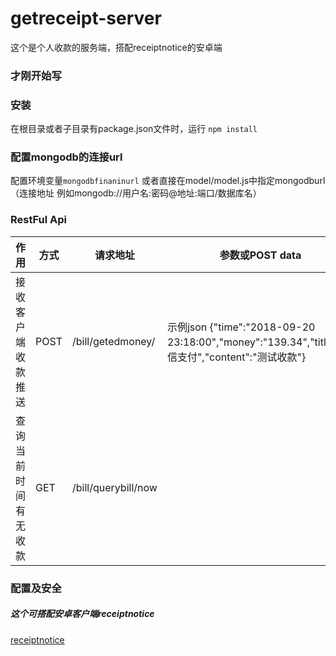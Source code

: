 # getreceipt-server
这个是个人收款的服务端，搭配receiptnotice的安卓端

### 才刚开始写



### 安装

在根目录或者子目录有package.json文件时，运行
`npm install`

### 配置mongodb的连接url

配置环境变量`mongodbfinaninurl`
或者直接在model/model.js中指定mongodburl（连接地址 例如mongodb://用户名:密码@地址:端口/数据库名）

### RestFul Api
| 作用 | 方式 | 请求地址 | 参数或POST data |
|-|-|-|-|
|接收客户端收款推送 | POST | /bill/getedmoney/ | 示例json {"time":"2018-09-20 23:18:00","money":"139.34","title":"微信支付","content":"测试收款"} |
|查询当前时间有无收款 | GET | /bill/querybill/now| |

### 配置及安全






##### 这个可搭配安卓客户端receiptnotice
[receiptnotice](https://github.com/WeihuaGu/receiptnotice)
